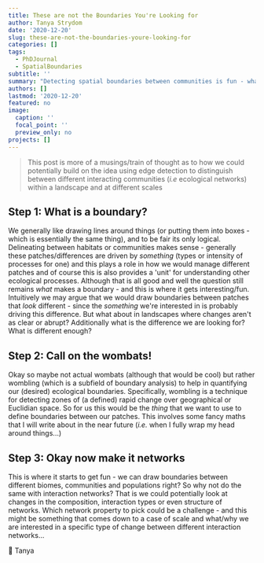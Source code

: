 ```yaml
---
title: These are not the Boundaries You're Looking for
author: Tanya Strydom
date: '2020-12-20'
slug: these-are-not-the-boundaries-youre-looking-for
categories: []
tags:
  - PhDJournal
  - SpatialBoundaries
subtitle: ''
summary: "Detecting spatial boundaries between communities is fun - what about if we try and do the same for ecological networks"
authors: []
lastmod: '2020-12-20'
featured: no
image:
  caption: ''
  focal_point: ''
  preview_only: no
projects: []
---
```


> This post is more of a musings/train of thought as to how we could potentially build on the idea using edge detection to distinguish between different interacting communities (*i.e* ecological networks) within a landscape and at different scales

## Step 1: What is a boundary?

We generally like drawing lines around things (or putting them into boxes - which is essentially the same thing), and to be fair its only logical. Delineating between habitats or communities makes sense - generally these patches/differences are driven by *something* (types or intensity of processes for one) and this plays a role in how we would manage different patches and of course this is also provides a 'unit' for understanding other ecological processes. Although that is all good and well the question still remains *what* makes a boundary - and this is where it gets interesting/fun. Intuitively we may argue that we would draw boundaries between patches that *look* different - since the *something* we're interested in is probably driving this difference. But what about in landscapes where changes aren't as clear or abrupt? Additionally what is the difference we are looking for? What is different enough?

## Step 2: Call on the wombats!

Okay so maybe not actual wombats (although that would be cool) but rather wombling (which is a subfield of boundary analysis) to help in quantifying our (desired) ecological boundaries. Specifically, wombling is a technique for detecting zones of (a defined) rapid change over geographical or Euclidian space. So for us this would be the *thing* that we want to use to define boundaries between our patches. This involves some fancy maths that I will write about in the near future (*i.e.* when I fully wrap my head around things...)

## Step 3: Okay now make it networks

This is where it starts to get fun - we can draw boundaries between different biomes, communities and populations right? So why not do the same with interaction networks? That is we could potentially look at changes in the composition, interaction types or even structure of networks. Which network property to pick could be a challenge - and this might be something that comes down to a case of scale and what/why we are interested in a specific type of change between different interaction networks...

🐾
Tanya
